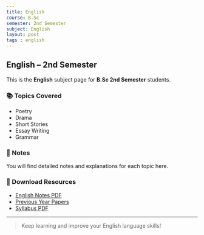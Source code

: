 ```yaml
---
title: English
course: B.Sc
semester: 2nd Semester
subject: English
layout: post
tags : english
---
```


## English – 2nd Semester

This is the **English** subject page for **B.Sc 2nd Semester** students.

### 📚 Topics Covered
- Poetry
- Drama
- Short Stories
- Essay Writing
- Grammar

### 📝 Notes
You will find detailed notes and explanations for each topic here.

### 📂 Download Resources
- [English Notes PDF](#)
- [Previous Year Papers](#)
- [Syllabus PDF](#)

---

> Keep learning and improve your English language skills!

